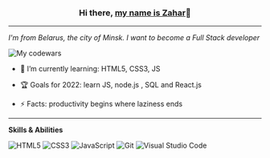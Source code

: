 ### <p align="center">Hi there, [my name is Zahar](https://zemapapenko33.github.io/internship/)👋 
***
 *I'm from Belarus, the city of Minsk. I want to become a Full Stack developer*

![My codewars](https://www.codewars.com/users/ZaharP/badges/large)

 - 🌱 I’m currently learning: HTML5, CSS3, JS

 - 🏆 Goals for 2022: learn JS, node.js , SQL and React.js

 - ⚡ Facts: productivity begins where laziness ends
 ***
 **Skills & Abilities** 

![HTML5](https://img.shields.io/badge/html5-%23E34F26.svg?style=for-the-badge&logo=html5&logoColor=white)
![CSS3](https://img.shields.io/badge/css3-%231572B6.svg?style=for-the-badge&logo=css3&logoColor=white)
![JavaScript](https://img.shields.io/badge/javascript-%23323330.svg?style=for-the-badge&logo=javascript&logoColor=%23F7DF1E)
![Git](https://img.shields.io/badge/git-%23F05033.svg?style=for-the-badge&logo=git&logoColor=white)
![Visual Studio Code](https://img.shields.io/badge/Visual%20Studio%20Code-0078d7.svg?style=for-the-badge&logo=visual-studio-code&logoColor=white)  

<!--
**ZemaPapenko33/ZemaPapenko33** is a ✨ _special_ ✨ repository because its `README.md` (this file) appears on your GitHub profile.

Here are some ideas to get you started:

- 🔭 I’m currently working on ...
- 🌱 I’m currently learning ...
- 👯 I’m looking to collaborate on ...
- 🤔 I’m looking for help with ...
- 💬 Ask me about ...
- 📫 How to reach me: ...
- 😄 Pronouns: ...
- ⚡ Fun fact: ...
-->
